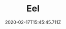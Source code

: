 ---
templateKey: blog-post
featuredpost: false
date: 2020-02-17T15:45:45.711Z
type: fish
title: Eel
description: A long, slippery little fish.
note: 
sellPrice: 85
featuredimage: /img/Eel.png
tags:
  - Beach
  - 4pm – 2am
  - Spring
  - Fall
  - Rain
  - Night Fishing Bundle
  - Fried Eel
  - Spicy Eel
---
